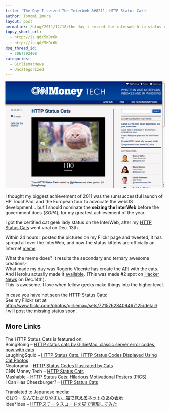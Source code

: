 ```yaml
---
title: 'The Day I seized The InterWeb &#8211; HTTP Status Cats'
author: Tomomi Imura
layout: post
permalink: /blog/2011/12/18/the-day-i-seized-the-interweb-http-status-cats/
topsy_short_url:
  - http://is.gd/5KOr6K
  - http://is.gd/5KOr6K
dsq_thread_id:
  - 2067792408
categories:
  - GirliemacNews
  - Uncategorized
---
```

<p style="margin-bottom:1em">
  <img src="/assets/images/wp-content/uploads/2011/12/Tech-Tumblr-Technology-News-HTTP-Status-Cats-CNNMoney1.png" alt="news on cnn" title="HTTP Status Cats - CNNMoney" width="560" />
</p>

I thought my biggest achievement of 2011 was the (un)successful launch of HP TouchPad, and the European tour to advocate the webOS development&#8230; but I should nominate the **seizing the InterWeb** before the government does (*SOPA*), for my greatest achievement of the year.

I got the certified cat geek lady status on the InterWeb, after my <a href="http://www.flickr.com/photos/girliemac/sets/72157628409467125/detail/" title="Flickr Set" target="_blank">HTTP Status Cats</a> went viral on Dec. 13th.

Within 24 hours I posted the pictures on my Flickr page and tweeted, it has spread all over the InterWeb, and now the status kittehs are officially an Internet <a href="http://knowyourmeme.com/memes/subcultures/cats#httpstatus" title="Know Your Meme" target="_blank">meme</a>.

What the meme does? It results the secondary and ternary awesome creations-  
What made my day was Rogério Vicente has create the [API][1] with the cats.  
And Heroku actually made it [available][2]. (This was made #2 spot on [Hacker News][3] on Dec.14th).  
This is awesome. I love when fellow geeks make things into the higher level.

In case you have not seen the HTTP Status Cats:  
See my Flickr set at <a href="http://www.flickr.com/photos/girliemac/sets/72157628409467125/detail/" target="_blank">http://www.flickr.com/photos/girliemac/sets/72157628409467125/detail/</a>  
I will post the missing status soon.

## More Links

The HTTP Status Cats is featured on:  
BoingBoing – <a href="http://boingboing.net/2011/12/14/http-status-cats-by-girliemac.html" target="_blank">HTTP status cats by GirlieMac: classic server error codes, now with cats</a>  
LaughingSquid – <a href="http://laughingsquid.com/http-status-cats-http-status-codes-displayed-using-cat-photos/" target="_blank">HTTP Status Cats, HTTP Status Codes Displayed Using Cat Photos</a>  
Neatorama – <a href="http://www.neatorama.com/2011/12/14/http-status-codes-illustrated-by-cats/" target="_blank">HTTP Status Codes Illustrated by Cats</a>  
CNN Money Tech – <a href="http://cnnmoneytech.tumblr.com/post/14275966460/http-status-cats" target="_blank">HTTP Status Cats</a>  
Mashable &#8211; <a href="http://mashable.com/2011/12/17/http-status-cats/" target="_blank">HTTP Status Cats: Hilarious Motivational Posters [PICS]</a>  
I Can Has Cheezburger? &#8211; <a href="http://icanhascheezburger.com/2011/12/15/funny-pictures-http-status-cats/" target="_blank">HTTP Status Cats</a>

Translated to Japanese media:  
らばQ &#8211; <a href="http://labaq.com/archives/51719376.html" target="_blank">なんてわかりやすい…猫で覚えるネットのあの表示</a>  
Idea*Idea &#8211; <a href="http://www.ideaxidea.com/archives/2011/12/http_status_code_by_cat.html" target="_blank">HTTPステータスコードを猫で表現してみた</a>

 [1]: http://www.reddit.com/r/programming/comments/nce1m/http_status_cats_api/
 [2]: http://httpcats.herokuapp.com/
 [3]: http://news.ycombinator.com/item?id=3352698